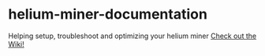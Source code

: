 # helium-miner-documentation
Helping setup, troubleshoot and optimizing your helium miner
[Check out the Wiki!](https://github.com/helium-support/helium-miner-documentation/wiki)
